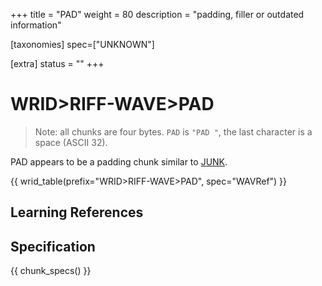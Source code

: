 +++
title = "PAD"
weight = 80
description = "padding, filler or outdated information"

[taxonomies]
spec=["UNKNOWN"]

[extra]
status = ""
+++

# WRID>RIFF-WAVE>PAD

> Note: all chunks are four bytes. `PAD` is `"PAD "`, the last character is a space (ASCII 32).

PAD appears to be a padding chunk similar to [JUNK](@/chunk/junk.md).

{{ wrid_table(prefix="WRID>RIFF-WAVE>PAD", spec="WAVRef") }}


## Learning References

## Specification

{{ chunk_specs() }}

